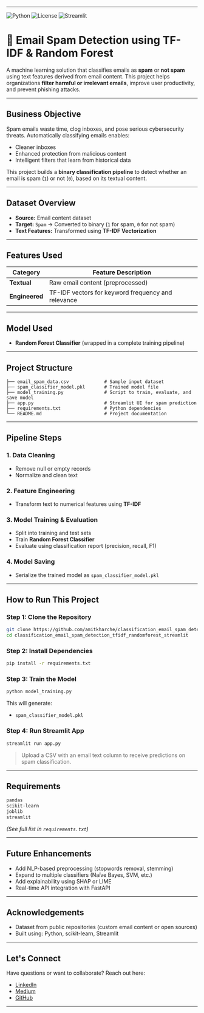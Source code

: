 
---

![Python](https://img.shields.io/badge/python-3.8+-blue.svg)
![License](https://img.shields.io/badge/license-MIT-green.svg)
![Streamlit](https://img.shields.io/badge/built%20with-Streamlit-orange)

# 📧 Email Spam Detection using TF-IDF & Random Forest

A machine learning solution that classifies emails as **spam** or **not spam** using text features derived from email content. This project helps organizations **filter harmful or irrelevant emails**, improve user productivity, and prevent phishing attacks.

---

## Business Objective

Spam emails waste time, clog inboxes, and pose serious cybersecurity threats. Automatically classifying emails enables:

* Cleaner inboxes
* Enhanced protection from malicious content
* Intelligent filters that learn from historical data

This project builds a **binary classification pipeline** to detect whether an email is spam (`1`) or not (`0`), based on its textual content.

---

## Dataset Overview

* **Source:** Email content dataset
* **Target:** `Spam` → Converted to binary (`1` for spam, `0` for not spam)
* **Text Features:** Transformed using **TF-IDF Vectorization**

---

## Features Used

| Category       | Feature Description                                |
| -------------- | -------------------------------------------------- |
| **Textual**    | Raw email content (preprocessed)                   |
| **Engineered** | TF-IDF vectors for keyword frequency and relevance |

---

## Model Used

* **Random Forest Classifier** (wrapped in a complete training pipeline)

---

##  Project Structure

```
├── email_spam_data.csv             # Sample input dataset
├── spam_classifier_model.pkl       # Trained model file
├── model_training.py               # Script to train, evaluate, and save model
├── app.py                          # Streamlit UI for spam prediction
├── requirements.txt                # Python dependencies
└── README.md                       # Project documentation
```

---

##  Pipeline Steps

### 1. Data Cleaning

* Remove null or empty records
* Normalize and clean text

### 2. Feature Engineering

* Transform text to numerical features using **TF-IDF**

### 3. Model Training & Evaluation

* Split into training and test sets
* Train **Random Forest Classifier**
* Evaluate using classification report (precision, recall, F1)

### 4. Model Saving

* Serialize the trained model as `spam_classifier_model.pkl`

---

## How to Run This Project

### Step 1: Clone the Repository

```bash
git clone https://github.com/amitkharche/classification_email_spam_detection_tfidf_randomforest_streamlit.git
cd classification_email_spam_detection_tfidf_randomforest_streamlit
```

### Step 2: Install Dependencies

```bash
pip install -r requirements.txt
```

### Step 3: Train the Model

```bash
python model_training.py
```

This will generate:

* `spam_classifier_model.pkl`

### Step 4: Run Streamlit App

```bash
streamlit run app.py
```

> Upload a CSV with an email text column to receive predictions on spam classification.

---

## Requirements

```txt
pandas
scikit-learn
joblib
streamlit
```

*(See full list in `requirements.txt`)*

---

## Future Enhancements

* Add NLP-based preprocessing (stopwords removal, stemming)
* Expand to multiple classifiers (Naïve Bayes, SVM, etc.)
* Add explainability using SHAP or LIME
* Real-time API integration with FastAPI

---

## Acknowledgements

* Dataset from public repositories (custom email content or open sources)
* Built using: Python, scikit-learn, Streamlit

---

## Let's Connect

Have questions or want to collaborate? Reach out here:

* [LinkedIn](https://www.linkedin.com/in/amit-kharche)
* [Medium](https://medium.com/@amitkharche14)
* [GitHub](https://github.com/amitkharche)

---
